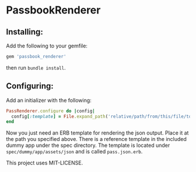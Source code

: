 # PassbookRenderer #

## Installing: ##

Add the following to your gemfile:

```ruby
gem 'passbook_renderer'
```

then run `bundle install`.

## Configuring: ##

Add an initializer with the following:

```ruby
PassRenderer.configure do |config|
  config[:template] = File.expand_path('relative/path/from/this/file/to/your/template', __FILE__)
end
```

Now you just need an ERB template for rendering the json output.  Place it at the path you specified above.  There is a reference template in the included dummy app under the spec directory.  The template is located under `spec/dummy/app/assets/json` and is called `pass.json.erb`.

This project uses MIT-LICENSE.
